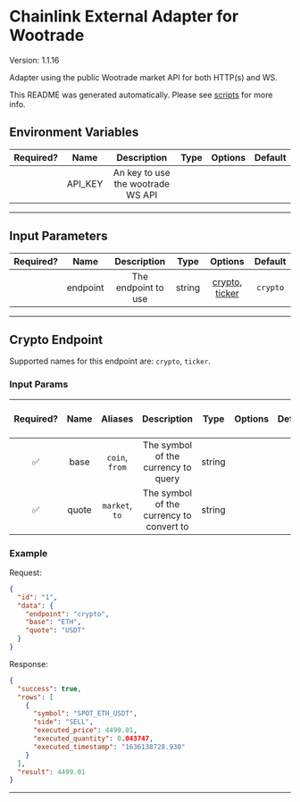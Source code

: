 # Chainlink External Adapter for Wootrade

Version: 1.1.16

Adapter using the public Wootrade market API for both HTTP(s) and WS.

This README was generated automatically. Please see [scripts](../../scripts) for more info.

## Environment Variables

| Required? |  Name   |            Description            | Type | Options | Default |
| :-------: | :-----: | :-------------------------------: | :--: | :-----: | :-----: |
|           | API_KEY | An key to use the wootrade WS API |      |         |         |

---

## Input Parameters

| Required? |   Name   |     Description     |  Type  |                        Options                         | Default  |
| :-------: | :------: | :-----------------: | :----: | :----------------------------------------------------: | :------: |
|           | endpoint | The endpoint to use | string | [crypto](#crypto-endpoint), [ticker](#crypto-endpoint) | `crypto` |

---

## Crypto Endpoint

Supported names for this endpoint are: `crypto`, `ticker`.

### Input Params

| Required? | Name  |    Aliases     |               Description                |  Type  | Options | Default | Depends On | Not Valid With |
| :-------: | :---: | :------------: | :--------------------------------------: | :----: | :-----: | :-----: | :--------: | :------------: |
|    ✅     | base  | `coin`, `from` |   The symbol of the currency to query    | string |         |         |            |                |
|    ✅     | quote | `market`, `to` | The symbol of the currency to convert to | string |         |         |            |                |

### Example

Request:

```json
{
  "id": "1",
  "data": {
    "endpoint": "crypto",
    "base": "ETH",
    "quote": "USDT"
  }
}
```

Response:

```json
{
  "success": true,
  "rows": [
    {
      "symbol": "SPOT_ETH_USDT",
      "side": "SELL",
      "executed_price": 4499.01,
      "executed_quantity": 0.043747,
      "executed_timestamp": "1636138728.930"
    }
  ],
  "result": 4499.01
}
```

---
